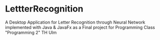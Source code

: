 # LettterRecognition
A Desktop Application for Letter Recognition through Neural Network implemented with Java &amp; JavaFx as a Final project for Programming Class "Programming 2" TH Ulm
